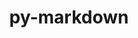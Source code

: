 ---
title: "py-markdown"
layout: cache
categories: [package, develop-2024-02-25]
meta: {"versions": ["3.4.1"], "compilers": ["apple-clang@=15.0.0", "gcc@=11.4.0"], "oss": ["ubuntu20.04", "ubuntu22.04", "ventura"], "platforms": ["darwin", "linux"], "targets": ["aarch64", "neoverse_v1", "neoverse_v2", "x86_64_v3"], "stacks": ["e4s", "e4s-neoverse-v2", "e4s-neoverse_v1", "ml-darwin-aarch64-mps", "ml-linux-x86_64-cpu", "ml-linux-x86_64-cuda", "ml-linux-x86_64-rocm", "root"], "num_specs": 9, "num_specs_by_stack": {"ml-darwin-aarch64-mps": 1, "root": 9, "e4s-neoverse_v1": 2, "e4s": 2, "e4s-neoverse-v2": 2, "ml-linux-x86_64-rocm": 2, "ml-linux-x86_64-cpu": 2, "ml-linux-x86_64-cuda": 2}}
spec_details: [{"hash": "3yemep4cdskg5nubecdo4atpuul2q34n", "compiler": "apple-clang@=15.0.0", "versions": ["3.4.1"], "os": "ventura", "platform": "darwin", "target": "aarch64", "variants": ["build_system=python_pip"], "stacks": ["ml-darwin-aarch64-mps", "root"], "size": "-", "tarball": "https://binaries.spack.io/releases/develop-2024-02-25/build_cache/darwin-ventura-aarch64/apple-clang-15.0.0/py-markdown-3.4.1/darwin-ventura-aarch64-apple-clang-15.0.0-py-markdown-3.4.1-3yemep4cdskg5nubecdo4atpuul2q34n.spack"}, {"hash": "6e6csrhfsdrdlpv3s5g4akd74izekgnz", "compiler": "gcc@=11.4.0", "versions": ["3.4.1"], "os": "ubuntu20.04", "platform": "linux", "target": "neoverse_v1", "variants": ["build_system=python_pip"], "stacks": ["root", "e4s-neoverse_v1"], "size": "-", "tarball": "https://binaries.spack.io/releases/develop-2024-02-25/build_cache/linux-ubuntu20.04-neoverse_v1/gcc-11.4.0/py-markdown-3.4.1/linux-ubuntu20.04-neoverse_v1-gcc-11.4.0-py-markdown-3.4.1-6e6csrhfsdrdlpv3s5g4akd74izekgnz.spack"}, {"hash": "rmzkgy4eiak5zguhj3i2q2xzbvt2lygk", "compiler": "gcc@=11.4.0", "versions": ["3.4.1"], "os": "ubuntu20.04", "platform": "linux", "target": "neoverse_v1", "variants": ["build_system=python_pip"], "stacks": ["root", "e4s-neoverse_v1"], "size": "-", "tarball": "https://binaries.spack.io/releases/develop-2024-02-25/build_cache/linux-ubuntu20.04-neoverse_v1/gcc-11.4.0/py-markdown-3.4.1/linux-ubuntu20.04-neoverse_v1-gcc-11.4.0-py-markdown-3.4.1-rmzkgy4eiak5zguhj3i2q2xzbvt2lygk.spack"}, {"hash": "3nmivkjtypjfqecegojs7fejsnpe3jxg", "compiler": "gcc@=11.4.0", "versions": ["3.4.1"], "os": "ubuntu20.04", "platform": "linux", "target": "x86_64_v3", "variants": ["build_system=python_pip"], "stacks": ["root", "e4s"], "size": "-", "tarball": "https://binaries.spack.io/releases/develop-2024-02-25/build_cache/linux-ubuntu20.04-x86_64_v3/gcc-11.4.0/py-markdown-3.4.1/linux-ubuntu20.04-x86_64_v3-gcc-11.4.0-py-markdown-3.4.1-3nmivkjtypjfqecegojs7fejsnpe3jxg.spack"}, {"hash": "i6nlvf7atcxt6vcfblk5kdkttcs5rehp", "compiler": "gcc@=11.4.0", "versions": ["3.4.1"], "os": "ubuntu20.04", "platform": "linux", "target": "x86_64_v3", "variants": ["build_system=python_pip"], "stacks": ["root", "e4s"], "size": "-", "tarball": "https://binaries.spack.io/releases/develop-2024-02-25/build_cache/linux-ubuntu20.04-x86_64_v3/gcc-11.4.0/py-markdown-3.4.1/linux-ubuntu20.04-x86_64_v3-gcc-11.4.0-py-markdown-3.4.1-i6nlvf7atcxt6vcfblk5kdkttcs5rehp.spack"}, {"hash": "5giiz6t6ulughnwgdoeiixujumvetg6l", "compiler": "gcc@=11.4.0", "versions": ["3.4.1"], "os": "ubuntu22.04", "platform": "linux", "target": "neoverse_v2", "variants": ["build_system=python_pip"], "stacks": ["e4s-neoverse-v2", "root"], "size": "-", "tarball": "https://binaries.spack.io/releases/develop-2024-02-25/build_cache/linux-ubuntu22.04-neoverse_v2/gcc-11.4.0/py-markdown-3.4.1/linux-ubuntu22.04-neoverse_v2-gcc-11.4.0-py-markdown-3.4.1-5giiz6t6ulughnwgdoeiixujumvetg6l.spack"}, {"hash": "s4dnu5ecvjujpgvhejt4nizt5znfdva6", "compiler": "gcc@=11.4.0", "versions": ["3.4.1"], "os": "ubuntu22.04", "platform": "linux", "target": "neoverse_v2", "variants": ["build_system=python_pip"], "stacks": ["e4s-neoverse-v2", "root"], "size": "-", "tarball": "https://binaries.spack.io/releases/develop-2024-02-25/build_cache/linux-ubuntu22.04-neoverse_v2/gcc-11.4.0/py-markdown-3.4.1/linux-ubuntu22.04-neoverse_v2-gcc-11.4.0-py-markdown-3.4.1-s4dnu5ecvjujpgvhejt4nizt5znfdva6.spack"}, {"hash": "glaidbiq7wngh33mckqndswmtytzcx6q", "compiler": "gcc@=11.4.0", "versions": ["3.4.1"], "os": "ubuntu22.04", "platform": "linux", "target": "x86_64_v3", "variants": ["build_system=python_pip"], "stacks": ["ml-linux-x86_64-rocm", "root", "ml-linux-x86_64-cpu", "ml-linux-x86_64-cuda"], "size": "-", "tarball": "https://binaries.spack.io/releases/develop-2024-02-25/build_cache/linux-ubuntu22.04-x86_64_v3/gcc-11.4.0/py-markdown-3.4.1/linux-ubuntu22.04-x86_64_v3-gcc-11.4.0-py-markdown-3.4.1-glaidbiq7wngh33mckqndswmtytzcx6q.spack"}, {"hash": "giaccxur7spc77tmixyy4sofpybj7csr", "compiler": "gcc@=11.4.0", "versions": ["3.4.1"], "os": "ubuntu22.04", "platform": "linux", "target": "x86_64_v3", "variants": ["build_system=python_pip"], "stacks": ["ml-linux-x86_64-rocm", "root", "ml-linux-x86_64-cpu", "ml-linux-x86_64-cuda"], "size": "-", "tarball": "https://binaries.spack.io/releases/develop-2024-02-25/build_cache/linux-ubuntu22.04-x86_64_v3/gcc-11.4.0/py-markdown-3.4.1/linux-ubuntu22.04-x86_64_v3-gcc-11.4.0-py-markdown-3.4.1-giaccxur7spc77tmixyy4sofpybj7csr.spack"}]
---